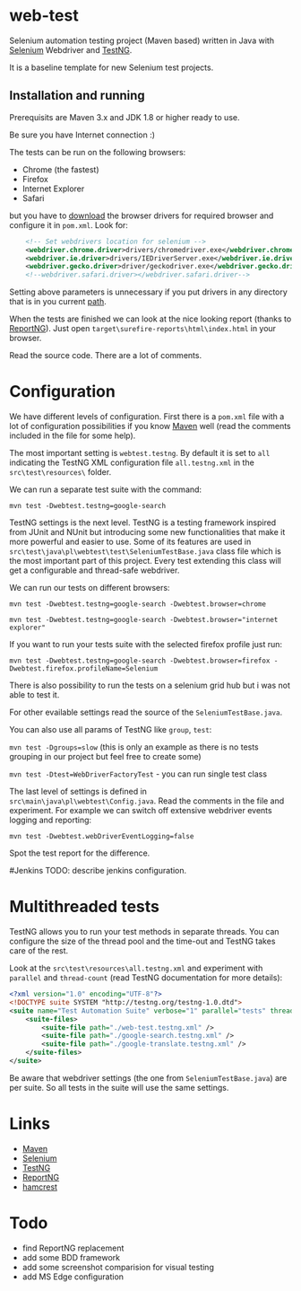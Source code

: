 # web-test

Selenium automation testing project (Maven based) written in Java with [Selenium](http://www.seleniumhq.org) Webdriver and [TestNG](http://testng.org).

It is a baseline template for new Selenium test projects.

## Installation and running

Prerequisits are Maven 3.x and JDK 1.8 or higher ready to use.

Be sure you have Internet connection :)

The tests can be run on the following browsers:

- Chrome (the fastest)
- Firefox
- Internet Explorer
- Safari

but you have to [download](http://www.seleniumhq.org/download/) the browser drivers for required browser and 
configure it in `pom.xml`. Look for:

```xml
    <!-- Set webdrivers location for selenium -->
    <webdriver.chrome.driver>drivers/chromedriver.exe</webdriver.chrome.driver>
    <webdriver.ie.driver>drivers/IEDriverServer.exe</webdriver.ie.driver>
    <webdriver.gecko.driver>driver/geckodriver.exe</webdriver.gecko.driver>
    <!--webdriver.safari.driver></webdriver.safari.driver-->
```

Setting above parameters is unnecessary if you put drivers in any directory that is in you current [path](http://www.howtogeek.com/118594/how-to-edit-your-system-path-for-easy-command-line-access/).

When the tests are finished we can look at the nice looking report (thanks to [ReportNG](http://reportng.uncommons.org)). Just open `target\surefire-reports\html\index.html` in your browser.

Read the source code. There are a lot of comments.

# Configuration

We have different levels of configuration. First there is a `pom.xml` file with a lot of configuration possibilities if you know [Maven](http://maven.apache.org) well (read the comments included in the file for some help).

The most important setting is `webtest.testng`. By default it is set to `all` indicating the TestNG XML configuration file `all.testng.xml` in the `src\test\resources\` folder.

We can run a separate test suite with the command:

```mvn test -Dwebtest.testng=google-search```

TestNG settings is the next level. TestNG is a testing framework inspired from JUnit and NUnit but introducing some new functionalities that make it more powerful and easier to use.
Some of its features are used in `src\test\java\pl\webtest\test\SeleniumTestBase.java` class file which is the most important part of this project. Every test extending this class will get a configurable and thread-safe webdriver.

We can run our tests on different browsers:

```mvn test -Dwebtest.testng=google-search -Dwebtest.browser=chrome```

```mvn test -Dwebtest.testng=google-search -Dwebtest.browser="internet explorer"```

If you want to run your tests suite with the selected firefox profile just run:

```mvn test -Dwebtest.testng=google-search -Dwebtest.browser=firefox -Dwebtest.firefox.profileName=Selenium```

There is also possibility to run the tests on a selenium grid hub but i was not able to test it.

For other evailable settings read the source of the `SeleniumTestBase.java`.

You can also use all params of TestNG like `group`, `test`:

```mvn test -Dgroups=slow``` (this is only an example as there is no tests grouping in our project but feel free to create some)

```mvn test -Dtest=WebDriverFactoryTest``` - you can run single test class

The last level of settings is defined in `src\main\java\pl\webtest\Config.java`.
Read the comments in the file and experiment. For example we can switch off extensive webdriver events logging and reporting:

```mvn test -Dwebtest.webDriverEventLogging=false```

Spot the test report for the difference.

#Jenkins
TODO: describe jenkins configuration.

# Multithreaded tests
TestNG allows you to run your test methods in separate threads. You can configure the size of the thread pool and the time-out and TestNG takes care of the rest.

Look at the `src\test\resources\all.testng.xml` and experiment with `parallel` and `thread-count` (read TestNG documentation for more details):

```xml
<?xml version="1.0" encoding="UTF-8"?>
<!DOCTYPE suite SYSTEM "http://testng.org/testng-1.0.dtd">
<suite name="Test Automation Suite" verbose="1" parallel="tests" thread-count="3">
	<suite-files>
		<suite-file path="./web-test.testng.xml" />
		<suite-file path="./google-search.testng.xml" />
		<suite-file path="./google-translate.testng.xml" />
	</suite-files>
</suite>
```

Be aware that webdriver settings (the one from `SeleniumTestBase.java`) are per suite. So all tests in the suite will use the same settings.

# Links

- [Maven](http://maven.apache.org)
- [Selenium](http://www.seleniumhq.org)
- [TestNG](http://testng.org)
- [ReportNG](http://reportng.uncommons.org)
- [hamcrest](https://code.google.com/p/hamcrest)

# Todo

- find ReportNG replacement
- add some BDD framework
- add some screenshot comparision for visual testing
- add MS Edge configuration